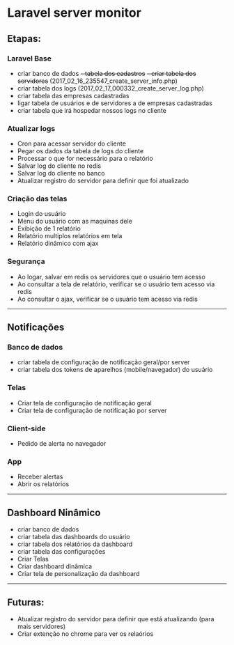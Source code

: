 # Laravel server monitor

## Etapas:
### Laravel Base
- criar banco de dados
~~- tabela dos cadastros~~
~~- criar tabela dos servidores~~ (2017_02_16_235547_create_server_info.php)
- criar tabela dos logs (2017_02_17_000332_create_server_log.php)
- criar tabela das empresas cadastradas
- ligar tabela de usuários e de servidores a de empresas cadastradas
- criar tabela que irá hospedar nossos logs no cliente
### Atualizar logs
- Cron para acessar servidor do cliente
- Pegar os dados da tabela de logs do cliente
- Processar o que for necessário para o relatório
- Salvar log do cliente no redis
- Salvar log do cliente no banco
- Atualizar registro do servidor para definir que foi atualizado
### Criação das telas
- Login do usuário
- Menu do usuário com as maquinas dele
- Exibição de 1 relatório
- Relatório multiplos relatórios em tela
- Relatório dinâmico com ajax
### Segurança
- Ao logar, salvar em redis os servidores que o usuário tem acesso
- Ao consultar a tela de relatório, verificar se o usuário tem acesso via redis
- Ao consultar o ajax, verificar se o usuário tem acesso via redis


-----

## Notificações
### Banco de dados
- criar tabela de configuração de notificação geral/por server
- criar tabela dos tokens de aparelhos (mobile/navegador) do usuário
### Telas
- Criar tela de configuração de notificação geral
- Criar tela de configuração de notificação por server
### Client-side
- Pedido de alerta no navegador
### App
- Receber alertas
- Abrir os relatórios


-----

## Dashboard Ninâmico
- criar banco de dados
- criar tabela das dashboards do usuário
- criar tabela dos relatórios da dashboard
- criar tabela das configurações
- Criar Telas
- Criar dashboard dinâmica
- Criar tela de personalização da dashboard


-----
## Futuras:
- Atualizar registro do servidor para definir que está atualizando (para mais servidores)
- Criar extenção no chrome para ver os relaórios

